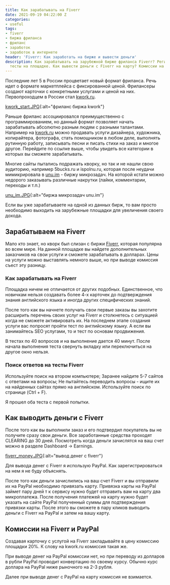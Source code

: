 ```yaml
---
title: Как зарабатывать на Fiverr
date: 2021-09-19 04:22:00 Z
categories:
- useful
tags:
- fiverr
- биржа фриланса
- фриланс
- заработок
- заработок в интернете
header: 'Fiverr: Как заработать на бирже и вывести деньги'
description: Как зарабатывать на зарубежной бирже фриланса Fiverr? Регистрация и обязательные
  тесты на площадке. Как вывести деньги с Fiverr на карту? Комиссии на вывод средств...
---
```


Последние лет 5 в России процветает новый формат фриланса. Речь идет о формате маркетплейса с фиксированной ценой. Фрилансеры создают карточки с конкретными услугами и ценой на них. Первопроходцем в России стал [kwork.ru](https://kwork.ru/?ref=10649).

[kwork_start.JPG](/uploads/kwork_start.JPG){:alt="фриланс биржа kwork"}

Раньше фриланс ассоциировался преимущественно с программированием, но данный формат позволяет начать зарабатывать абсолютно разным людям с разными талантами. Например на [kwork.ru](https://kwork.ru/?ref=10649) можно продавать услуги дизайнера, художника, копирайтера, фотографа, стать помощником в любом деле, выполнять рутинную работу, записывать песни и писать стихи на заказ и многое другое. Перейдите по ссылке выше, чтобы увидеть все категории в которых вы сможете зарабатывать.

Многие сайты пытались подражать кворку, но так и не нашли свою аудиторию, например 5bucks.ru и ispolnu.ru, которая после неудачи мимикрировала в [unu.im](https://unu.im/re/896811) - биржу микрозадач. На которой кстати можно недорого заказывать различные накрутки (лайки, комментарии, переходы и т.п.)

[unu_im.JPG](/uploads/unu_im.JPG){:alt="биржа микрозадач unu.im"}

Если вы уже зарабатываете на одной из данных бирж, то вам просто необходимо выходить на зарубежные площадки для увеличения своего дохода.

## Зарабатываем на Fiverr

Мало кто знает, но кворк был слизан с биржи [Fiverr](http://www.fiverr.com/s2/afe60823a5), которая популярна во всем мире. На данной площадке вы найдете дополнительных заказчиков на свои услуги и сможете зарабатывать в долларах. Цены на услуги можно выставлять немного выше, но при выводе комиссия съест эту разницу.

### Как зарабатывать на Fiverr

Площадка ничем не отличается от других подобных. Единственное, что новичкам нельзя создавать более 4-х карточек до подтверждения знания английского языка и иногда других специфических знаний.

После того как вы начнете получать свои первые заказы вы захотите расширить перечень своих услуг на Fiverr и столкнетесь с ситуацией когда не сможете активировать их. На последнем этапе создания услуги вас попросят пройти тест по английскому языку. А если вы занимайтесь SEO услугами, то и тест по основам продвижения.

В тестах по 40 вопросов и на выполнение дается 40 минут. После начала выполнения теста свернуть вкладку или переключиться на другое окно нельзя. 

### Поиск ответов на тесты Fiverr

Используйте поиск на втором компьютере;
Заранее найдите 5-7 сайтов с ответами на вопросы;
Не пытайтесь переводить вопросы - ищите их на найденных сайтах прямо на английском. Используйте поиск по странице (Ctrl + F).

Я прошел оба теста с первой попытки.

## Как выводить деньги с Fiverr

После того как вы выполнили заказ и его подтвердил покупатель вы не получите сразу свои деньги. Все заработанные средства проходят CLEARING до 30 дней. Посмотреть когда деньги зачислятся на ваш счет можно в разделе Dashboard -> Earnings.

[fiverr_money.JPG](/uploads/fiverr_money.JPG){:alt="вывод денег с fiverr"}

Для вывода денег с Fiverr я использую PayPal. Как зарегистрироваться на нем я не буду объяснять.

После того как деньги зачислились на ваш счет Fiverr и вы отправили их на PayPal необходимо привязать карту. Привязка карты на PayPal займет пару дней т к сервису нужно будет отправить вам на карту два микроплатежа. После получения платежей на карту нужно будет указать на сайте PayPal полученный суммы для подтверждения привязки карты. После этого вы сможете в пару кликов выводить деньги с Fiverr на PayPal и затем на вашу карту.

## Комиссии на Fiverr и PayPal

Создавая карточку с услугой на Fiverr закладывайте в цену комиссию площадки 20%. К слову на kwork.ru комиссия такая же. 

При выводе денег на PayPal комиссии нет, но при переводу из долларов в рубли PayPal проводит конвертацию по своему курсу. Обычно курс доллара на PayPal ниже рыночного на 2-3 рубля.

Далее при выводе денег с PayPal на карту комиссия не взимается.